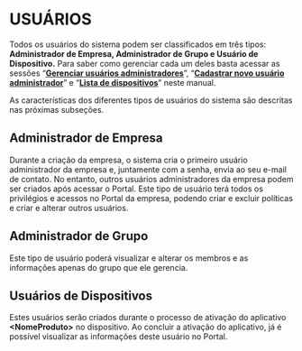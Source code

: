 # USUÁRIOS

Todos os usuários do sistema podem ser classificados em três tipos: **Administrador de Empresa, Administrador de Grupo e Usuário de Dispositivo.** Para saber como gerenciar cada um deles basta acessar as sessões “[**Gerenciar usuários administradores**](broken-reference)”, “[**Cadastrar novo usuário administrador**](broken-reference)” e “[**Lista de dispositivos**](broken-reference)” neste manual.

As características dos diferentes tipos de usuários do sistema são descritas nas próximas subseções.

## **Administrador de Empresa**

Durante a criação da empresa, o sistema cria o primeiro usuário administrador da empresa e, juntamente com a senha, envia ao seu e-mail de contato. No entanto, outros usuários administradores da empresa podem ser criados após acessar o Portal. Este tipo de usuário terá todos os privilégios e acessos no Portal da empresa, podendo criar e excluir políticas e criar e alterar outros usuários.

## **Administrador de Grupo**

Este tipo de usuário poderá visualizar e alterar os membros e as informações apenas do grupo que ele gerencia.

## **Usuários de Dispositivos**

Estes usuários serão criados durante o processo de ativação do aplicativo **\<NomeProduto>** no dispositivo. Ao concluir a ativação do aplicativo, já é possível visualizar as informações deste usuário no Portal.

